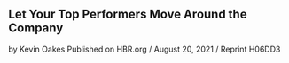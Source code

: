 ## Let Your Top Performers Move Around the Company

by Kevin Oakes Published on HBR.org / August 20, 2021 / Reprint H06DD3
